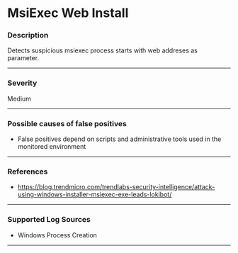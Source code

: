 # MsiExec Web Install
### Description

Detects suspicious msiexec process starts with web addreses as parameter.

-------------------
### Severity

Medium

-------------------
<!---
### Detailed Information

- Why is this alert triggered?
- What are the typical causes that generate this alert? (e.g. port scans, unusual file access activity, etc...)
- Which corroborating information should be looked up?
- Any supporting queries to get more information?
- Any supporting visualizations to get more information?

-------------------
--->
### Possible causes of false positives

- False positives depend on scripts and administrative tools used in the monitored environment

-------------------
### References

- https://blog.trendmicro.com/trendlabs-security-intelligence/attack-using-windows-installer-msiexec-exe-leads-lokibot/

-------------------
### Supported Log Sources

- Windows Process Creation

-------------------
